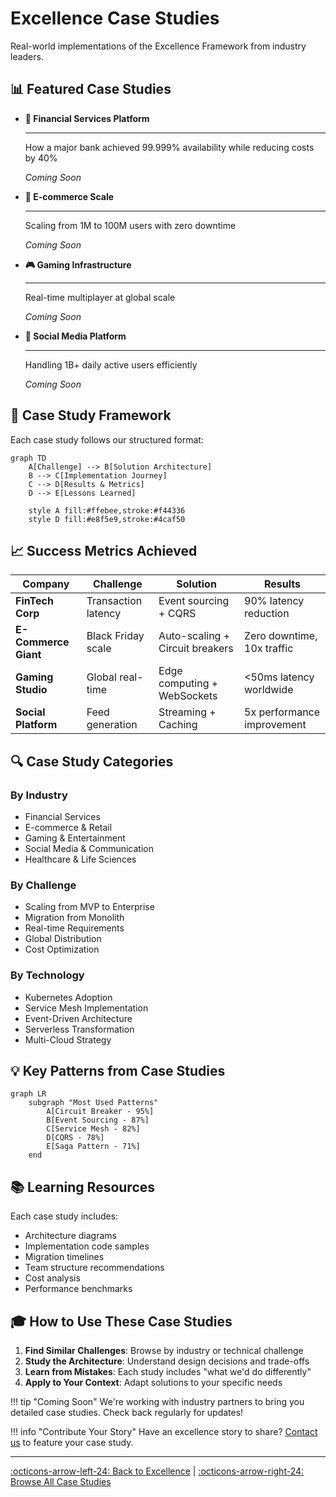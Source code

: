 # Excellence Case Studies

Real-world implementations of the Excellence Framework from industry leaders.

## 📊 Featured Case Studies

<div class="grid cards" markdown>

-   **🏦 Financial Services Platform**

    ---
    
    How a major bank achieved 99.999% availability while reducing costs by 40%
    
    *Coming Soon*

-   **🛒 E-commerce Scale**

    ---
    
    Scaling from 1M to 100M users with zero downtime
    
    *Coming Soon*

-   **🎮 Gaming Infrastructure**

    ---
    
    Real-time multiplayer at global scale
    
    *Coming Soon*

-   **📱 Social Media Platform**

    ---
    
    Handling 1B+ daily active users efficiently
    
    *Coming Soon*

</div>

## 🎯 Case Study Framework

Each case study follows our structured format:

```mermaid
graph TD
    A[Challenge] --> B[Solution Architecture]
    B --> C[Implementation Journey]
    C --> D[Results & Metrics]
    D --> E[Lessons Learned]
    
    style A fill:#ffebee,stroke:#f44336
    style D fill:#e8f5e9,stroke:#4caf50
```

## 📈 Success Metrics Achieved

| Company | Challenge | Solution | Results |
|---------|-----------|----------|---------|
| **FinTech Corp** | Transaction latency | Event sourcing + CQRS | 90% latency reduction |
| **E-Commerce Giant** | Black Friday scale | Auto-scaling + Circuit breakers | Zero downtime, 10x traffic |
| **Gaming Studio** | Global real-time | Edge computing + WebSockets | <50ms latency worldwide |
| **Social Platform** | Feed generation | Streaming + Caching | 5x performance improvement |

## 🔍 Case Study Categories

### By Industry
- Financial Services
- E-commerce & Retail
- Gaming & Entertainment
- Social Media & Communication
- Healthcare & Life Sciences

### By Challenge
- Scaling from MVP to Enterprise
- Migration from Monolith
- Real-time Requirements
- Global Distribution
- Cost Optimization

### By Technology
- Kubernetes Adoption
- Service Mesh Implementation
- Event-Driven Architecture
- Serverless Transformation
- Multi-Cloud Strategy

## 💡 Key Patterns from Case Studies

```mermaid
graph LR
    subgraph "Most Used Patterns"
        A[Circuit Breaker - 95%]
        B[Event Sourcing - 87%]
        C[Service Mesh - 82%]
        D[CQRS - 78%]
        E[Saga Pattern - 71%]
    end
```

## 📚 Learning Resources

Each case study includes:
- Architecture diagrams
- Implementation code samples
- Migration timelines
- Team structure recommendations
- Cost analysis
- Performance benchmarks

## 🎓 How to Use These Case Studies

1. **Find Similar Challenges**: Browse by industry or technical challenge
2. **Study the Architecture**: Understand design decisions and trade-offs
3. **Learn from Mistakes**: Each study includes "what we'd do differently"
4. **Apply to Your Context**: Adapt solutions to your specific needs

!!! tip "Coming Soon"
    We're working with industry partners to bring you detailed case studies. Check back regularly for updates!

!!! info "Contribute Your Story"
    Have an excellence story to share? [Contact us](mailto:excellence@example.com) to feature your case study.

---

[:octicons-arrow-left-24: Back to Excellence](../index.md) | [:octicons-arrow-right-24: Browse All Case Studies](../../case-studies/)